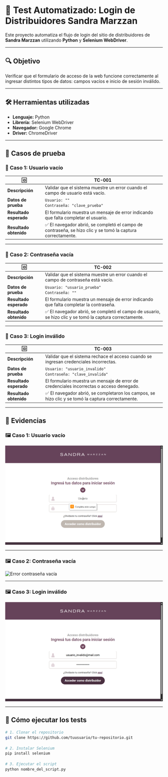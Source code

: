 # 🧪 Test Automatizado: Login de Distribuidores Sandra Marzzan

Este proyecto automatiza el flujo de login del sitio de distribuidores de **Sandra Marzzan** utilizando **Python** y **Selenium WebDriver**.

---

## 🔍 **Objetivo**

Verificar que el formulario de acceso de la web funcione correctamente al ingresar distintos tipos de datos: campos vacíos e inicio de sesión inválido.

---

## 🛠️ **Herramientas utilizadas**

- **Lenguaje:** Python
- **Librería:** Selenium WebDriver
- **Navegador:** Google Chrome
- **Driver:** ChromeDriver

---

## 📝 **Casos de prueba**

### 🔴 **Caso 1: Usuario vacío**

| 🆔 | TC-001 |
|----|--------|
| **Descripción** | Validar que el sistema muestre un error cuando el campo de usuario está vacío. |
| **Datos de prueba** | `Usuario: ""`<br>`Contraseña: "clave_prueba"` |
| **Resultado esperado** | El formulario muestra un mensaje de error indicando que falta completar el usuario. |
| **Resultado obtenido** | ✅ El navegador abrió, se completó el campo de contraseña, se hizo clic y se tomó la captura correctamente. |

---

### 🔴 **Caso 2: Contraseña vacía**

| 🆔 | TC-002 |
|----|--------|
| **Descripción** | Validar que el sistema muestre un error cuando el campo de contraseña está vacío. |
| **Datos de prueba** | `Usuario: "usuario_prueba"`<br>`Contraseña: ""` |
| **Resultado esperado** | El formulario muestra un mensaje de error indicando que falta completar la contraseña. |
| **Resultado obtenido** | ✅ El navegador abrió, se completó el campo de usuario, se hizo clic y se tomó la captura correctamente. |

---

### 🔴 **Caso 3: Login inválido**

| 🆔 | TC-003 |
|----|--------|
| **Descripción** | Validar que el sistema rechace el acceso cuando se ingresan credenciales incorrectas. |
| **Datos de prueba** | `Usuario: "usuario_invalido"`<br>`Contraseña: "clave_invalida"` |
| **Resultado esperado** | El formulario muestra un mensaje de error de credenciales incorrectas o acceso denegado. |
| **Resultado obtenido** | ✅ El navegador abrió, se completaron los campos, se hizo clic y se tomó la captura correctamente. |

---

## 📸 **Evidencias**

### 🖼️ Caso 1: Usuario vacío

![Error usuario vacío](resultado_error_usuario.png)

---

### 🖼️ Caso 2: Contraseña vacía

![Error contraseña vacía](resultado_error_contraseña.png)

---

### 🖼️ Caso 3: Login inválido

![Login inválido](resultado_login_invalido.png)

---

## 🚀 **Cómo ejecutar los tests**

```bash
# 1. Clonar el repositorio
git clone https://github.com/tuusuario/tu-repositorio.git

# 2. Instalar Selenium
pip install selenium

# 3. Ejecutar el script
python nombre_del_script.py


